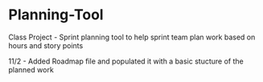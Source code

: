# Planning-Tool
Class Project - Sprint planning tool to help sprint team plan work based on hours and story points

11/2 - Added Roadmap file and populated it with a basic stucture of the planned work